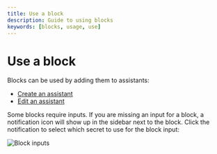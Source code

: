 ```yaml
---
title: Use a block
description: Guide to using blocks
keywords: [blocks, usage, use]
---
```


# Use a block

Blocks can be used by adding them to assistants:
- [Create an assistant](../assistants/create-an-assistant.md)
- [Edit an assistant](../assistants/edit-an-assistant.md)

Some blocks require inputs. If you are missing an input for a block, a notification icon will show up in the sidebar next to the block. Click the notification to select which secret to use for the block input:

![Block inputs](/img/hub/block-inputs.png)